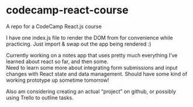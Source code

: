 # codecamp-react-course
A repo for a CodeCamp React.js course

I have one index.js file to render the DOM from for convenience while practicing. Just import & swap out the app being rendered :)

Currently working on a notes app that uses pretty much everything I’ve learned about react so far, and then some.  
Need to learn some more about integrating form submissions and input changes with React state and data management.
Should have some kind of working prototype up sometime tomorrow!

Also am considering creating an actual “project” on github, or possibly using Trello to outline tasks.
